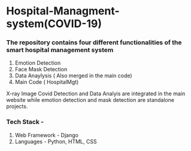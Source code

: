 # Hospital-Managment-system(COVID-19)

### The repository contains four different functionalities of the smart hospital management system
1) Emotion Detection
2) Face Mask Detection
3) Data Anaylysis ( Also merged in the main code)
4) Main Code ( HospitalMgt)

X-ray Image Covid Detection and Data Analyis are integrated in the main website while emotion detection and mask detection are standalone projects.

### Tech Stack - 
1) Web Framework - Django
2) Languages - Python, HTML, CSS

